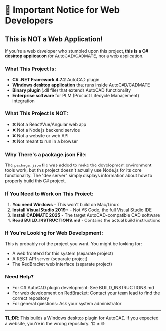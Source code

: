 # 🚨 Important Notice for Web Developers

## This is NOT a Web Application!

If you're a web developer who stumbled upon this project, **this is a C# desktop application** for AutoCAD/CADMATE, not a web application.

### What This Project Is:

- **C# .NET Framework 4.7.2** AutoCAD plugin
- **Windows desktop application** that runs inside AutoCAD/CADMATE
- **Binary plugin** (.dll file) that extends AutoCAD functionality
- **Enterprise software** for PLM (Product Lifecycle Management) integration

### What This Project Is NOT:

- ❌ Not a React/Vue/Angular web app
- ❌ Not a Node.js backend service
- ❌ Not a website or web API
- ❌ Not meant to run in a browser

### Why There's a package.json File:

The `package.json` file was added to make the development environment tools work, but this project doesn't actually use Node.js for its core functionality. The "dev server" simply displays information about how to properly build this C# project.

### If You Need to Work on This Project:

1. **You need Windows** - This won't build on Mac/Linux
2. **Install Visual Studio 2019+** - Not VS Code, the full Visual Studio IDE
3. **Install CADMATE 2025** - The target AutoCAD-compatible CAD software
4. **Read BUILD_INSTRUCTIONS.md** - Contains the actual build instructions

### If You're Looking for Web Development:

This is probably not the project you want. You might be looking for:

- A web frontend for this system (separate project)
- A REST API server (separate project)
- The RedBracket web interface (separate project)

### Need Help?

- For C# AutoCAD plugin development: See BUILD_INSTRUCTIONS.md
- For web development on RedBracket: Contact your team lead to find the correct repository
- For general questions: Ask your system administrator

---

**TL;DR**: This builds a Windows desktop plugin for AutoCAD. If you expected a website, you're in the wrong repository. 🏗️ ≠ 🌐
